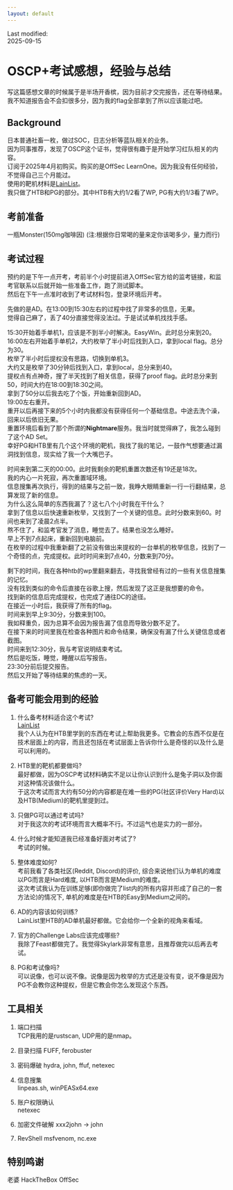 ```yaml
---
layout: default
---
```

Last modified:  
2025-09-15  

# OSCP+考试感想，经验与总结

写这篇感想文章的时候属于是半场开香槟，因为目前才交完报告，还在等待结果。  
我不知道报告会不会扣很多分，因为我的flag全部拿到了所以应该能过吧。  

## Background  
日本普通社畜一枚，做过SOC，日志分析等蓝队相关的业务。  
因为同事推荐，发现了OSCP这个证书，觉得很有趣于是开始学习红队相关的内容。  
订阅于2025年4月初购买。购买的是OffSec LearnOne。因为我没有任何经验，不觉得自己三个月能过。  
使用的靶机材料是[LainList](https://docs.google.com/spreadsheets/d/18weuz_Eeynr6sXFQ87Cd5F0slOj9Z6rt/edit?gid=487240997#gid=487240997)。  
我只做了HTB和PG的部分。其中HTB有大约1/2看了WP, PG有大约1/3看了WP。  

## 考前准备  
一瓶Monster(150mg咖啡因) (注:根据你日常喝的量来定你该喝多少，量力而行)  

## 考试过程  
预约的是下午一点开考，考前半个小时提前进入OffSec官方给的监考链接，和监考官联系以后就开始一些准备工作，跑了测试脚本。  
然后在下午一点准时收到了考试材料包，登录环境后开考。 

先做的是AD。在13:00到15:30左右的过程中找了非常多的信息，无果。  
觉得自己麻了，丢了40分直接觉得没法过。于是试试单机找找手感。  

15:30开始着手单机1，应该是不到半小时解决。EasyWin。此时总分来到20。  
16:00左右开始着手单机2，大约枚举了半小时后找到入口，拿到local flag。总分为30。  
枚举了半小时后提权没有思路，切换到单机3。  
大约又是枚举了30分钟后找到入口，拿到local，总分来到40。  
提权点有点神奇，搜了半天找到了相关信息，获得了proof flag。此时总分来到50，时间大约在18:00到18:30之间。  
拿到了50分以后我去吃了个饭，开始重新回到AD。  
19:00左右重开。  
重开以后再接下来的5个小时内我都没有获得任何一个基础信息。中途去洗个澡，回来以后依旧无果。  
重置环境后看到了那个所谓的**Nightmare**服务。我当时就觉得麻了，我怎么碰到了这个AD Set。  
幸好PG和HTB里有几个这个环境的靶机，我找了我的笔记，一鼓作气想要通过漏洞找到信息，现实给了我一个大嘴巴子。  

时间来到第二天的00:00。此时我剩余的靶机重置次数还有19还是18次。  
我的内心一片死寂，再次重置域环境。  
信息搜集再次执行，得到的结果与之前一致，我睁大眼睛重新一行一行翻结果，总算发现了新的信息。  
为什么这么简单的东西我漏了？这七八个小时我在干什么？  
拿到了信息以后快速重新枚举，又找到了一个关键的信息。此时分数来到60。时间也来到了凌晨2点半。  
熬不住了，和监考官发了消息，睡觉去了。结果也没怎么睡好。  
早上不到7点起床，重新回到电脑前。  
在枚举的过程中我重新翻了之前没有做出来提权的一台单机的枚举信息，找到了一个奇怪的点，完成提权。此时时间来到7点40，分数来到70分。  

剩下的时间，我在各种htb的wp里翻来翻去，寻找我曾经有过的一些有关信息搜集的记忆。  
没有找到类似的命令后直接在谷歌上搜，然后发现了这正是我想要的命令。  
找到新的信息后完成提权，也完成了通往DC的途径。  
在接近一小时后，我获得了所有的flag。  
时间来到早上9:30分，分数来到100。  
我如释重负，因为总算不会因为报告漏了信息而导致分数不足了。  
在接下来的时间里我在检查各种图片和命令结果，确保没有漏了什么关键信息或者截图。  
时间来到12:30分，我与考官说明结束考试。  
然后是吃饭，睡觉，睡醒以后写报告。  
23:30分前后提交报告。  
然后又开始了等待结果的焦虑的一天。  

## 备考可能会用到的经验
1. 什么备考材料适合这个考试?  
[LainList](https://docs.google.com/spreadsheets/d/18weuz_Eeynr6sXFQ87Cd5F0slOj9Z6rt/edit?gid=487240997#gid=487240997)  
我个人认为在HTB里学到的东西在考试上帮助我更多。它教会的东西不仅是在技术层面上的内容，而且还包括在考试层面上告诉你什么是奇怪的以及什么是可以利用的。  

2. HTB里的靶机都要做吗?  
最好都做，因为OSCP考试材料确实不足以让你认识到什么是兔子洞以及你面对这种情况该做什么。  
于这次考试而言大约有50分的内容都是在难一些的PG(社区评价Very Hard)以及HTB(Medium)的靶机里提到过。  

3. 只做PG可以通过考试吗?  
对于我这次的考试环境而言大概率不行。不过运气也是实力的一部分。  

4. 什么时候才能知道我已经准备好面对考试了?  
考试的时候。  

5. 整体难度如何?  
考前我看了各类社区(Reddit, Discord)的评价, 综合来说他们认为单机的难度以PG而言是Hard难度, 以HTB而言是Medium的难度。  
这次考试我认为在训练足够(即你做完了list内的所有内容并形成了自己的一套方法论)的情况下, 单机的难度是在HTB的Easy到Medium之间的。  

6. AD的内容该如何训练?  
LainList里HTB的AD单机最好都做。它会给你一个全新的视角来看域。  

7. 官方的Challenge Labs应该完成哪些?  
我除了Feast都做完了。我觉得Skylark非常有意思，且推荐做完以后再去考试。  

8. PG和考试像吗?  
可以说像，也可以说不像。说像是因为枚举的方式还是没有变，说不像是因为PG不会教你这种提权，但是它教会你怎么发现这个东西。  

## 工具相关
1. 端口扫描  
TCP我用的是rustscan, UDP用的是nmap。  

2. 目录扫描
FUFF, ferobuster

3. 密码爆破
hydra, john, ffuf, netexec

4. 信息搜集  
linpeas.sh, winPEASx64.exe  

5. 账户权限确认  
netexec  

6. 加密文件破解
xxx2john -> john

7. RevShell
msfvenom, nc.exe

## 特别鸣谢
老婆
HackTheBox
OffSec